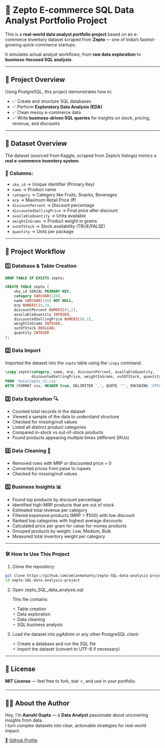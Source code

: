 # 🛒 Zepto E-commerce SQL Data Analyst Portfolio Project  

This is a **real-world data analyst portfolio project** based on an e-commerce inventory dataset scraped from **Zepto** — one of India’s fastest-growing quick-commerce startups.  

It simulates actual analyst workflows, from **raw data exploration** to **business-focused SQL analysis**.  

---

## 📌 Project Overview  
Using PostgreSQL, this project demonstrates how to:  
- ✅ Create and structure SQL databases  
- ✅ Perform **Exploratory Data Analysis (EDA)**  
- ✅ Clean messy e-commerce data  
- ✅ Write **business-driven SQL queries** for insights on stock, pricing, revenue, and discounts  

---

## 📁 Dataset Overview  
The dataset (sourced from Kaggle, scraped from Zepto’s listings) mimics a **real e-commerce inventory system**.  

### 🧾 Columns:  
- `sku_id` → Unique identifier (Primary Key)  
- `name` → Product name  
- `category` → Category like Fruits, Snacks, Beverages  
- `mrp` → Maximum Retail Price (₹)  
- `discountPercent` → Discount percentage  
- `discountedSellingPrice` → Final price after discount  
- `availableQuantity` → Units available  
- `weightInGrams` → Product weight in grams  
- `outOfStock` → Stock availability (TRUE/FALSE)  
- `quantity` → Units per package  

---

## 🔧 Project Workflow  

### 1️⃣ Database & Table Creation  
```sql
DROP TABLE IF EXISTS zepto;

CREATE TABLE zepto (
    sku_id SERIAL PRIMARY KEY,
    category VARCHAR(120),
    name VARCHAR(150) NOT NULL,
    mrp NUMERIC(8,2),
    discountPercent NUMERIC(5,2),
    availableQuantity INTEGER,
    discountedSellingPrice NUMERIC(8,2),
    weightInGrams INTEGER,
    outOfStock BOOLEAN,
    quantity INTEGER
);
```

### 2️⃣ Data Import

Imported the dataset into the `zepto` table using the `\copy` command.

```sql
\copy zepto(category, name, mrp, discountPercent, availableQuantity,
            discountedSellingPrice, weightInGrams, outOfStock, quantity)
FROM 'data/zepto_v2.csv'
WITH (FORMAT csv, HEADER true, DELIMITER ',', QUOTE '"', ENCODING 'UTF8');
```

### 3️⃣ Data Exploration 🔍

- Counted total records in the dataset  
- Viewed a sample of the data to understand structure  
- Checked for missing/null values  
- Listed all distinct product categories  
- Compared in-stock vs out-of-stock products  
- Found products appearing multiple times (different SKUs)  

### 4️⃣ Data Cleaning 🧹
- Removed rows with MRP or discounted price = 0
- Converted prices from paise to rupees
- Checked for missing/null values

### 5️⃣ Business Insights 📊
- Found top products by discount percentage
- Identified high-MRP products that are out of stock
- Estimated total revenue per category
- Filtered expensive products (MRP > ₹500) with low discount
- Ranked top categories with highest average discounts
- Calculated price per gram for value-for-money products
- Grouped products by weight: Low, Medium, Bulk
- Measured total inventory weight per category

---
### 🛠️ How to Use This Project

1. Clone the repository:

```bash
git clone https://github.com/amlanmohanty/zepto-SQL-data-analysis-project.git
cd zepto-SQL-data-analysis-project
```
2. Open zepto_SQL_data_analysis.sql:
 
    This file contains:

     ⚬ Table creation  
     ⚬ Data exploration  
     ⚬ Data cleaning  
     ⚬ SQL business analysis  

4. Load the dataset into pgAdmin or any other PostgreSQL client:

     ⚬ Create a database and run the SQL file  
     ⚬ Import the dataset (convert to UTF-8 if necessary)
---

## 📜 License

**MIT License** — feel free to fork, star ⭐, and use in your portfolio.

---

## 👩‍💻 About the Author

Hey, I’m **Aanshi Gupta** — a **Data Analyst** passionate about uncovering insights from data.  
I turn complex datasets into clear, actionable strategies for real-world impact.

📎 [GitHub Profile](https://github.com/gupta-aanshi)

